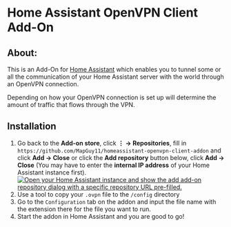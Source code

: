 # Home Assistant OpenVPN Client Add-On

## About: 
This is an Add-On for [Home Assistant](https://www.home-assistant.io) which enables you to tunnel some or all the communication of your Home Assistant server with the world through an OpenVPN connection.

Depending on how your OpenVPN connection is set up will determine the amount of traffic that flows through the VPN.

## Installation
1. Go back to the **Add-on store**, click **⋮ → Repositories**, fill in</br>  `https://github.com/MapGuy11/homeassistant-openvpn-client-addon` and click **Add → Close** or click the **Add repository** button below, click **Add → Close** (You may have to enter the **internal IP address** of your Home Assistant instance first).  
[![Open your Home Assistant instance and show the add add-on repository dialog with a specific repository URL pre-filled.](https://my.home-assistant.io/badges/supervisor_add_addon_repository.svg)](https://my.home-assistant.io/redirect/supervisor_add_addon_repository/?repository_url=https%3A%2F%2Fgithub.com%2FMapGuy11%2Fhomeassistant-openvpn-client-addon)
2. Use a tool to copy your `.ovpn` file to the `/config` directory
3. Go to the `Configuration` tab on the addon and input the file name with the extension there for the file you want to run.
4. Start the addon in Home Assistant and you are good to go!
